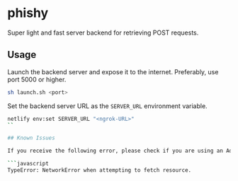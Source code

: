 # phishy

Super light and fast server backend for retrieving POST requests.

## Usage

Launch the backend server and expose it to the internet. Preferably, use port 5000 or higher.

```bash
sh launch.sh <port>
```

Set the backend server URL as the `SERVER_URL` environment variable.

```bash
netlify env:set SERVER_URL "<ngrok-URL>"
``

## Known Issues

If you receive the following error, please check if you are using an AdBlocker.

```javascript
TypeError: NetworkError when attempting to fetch resource.
```
